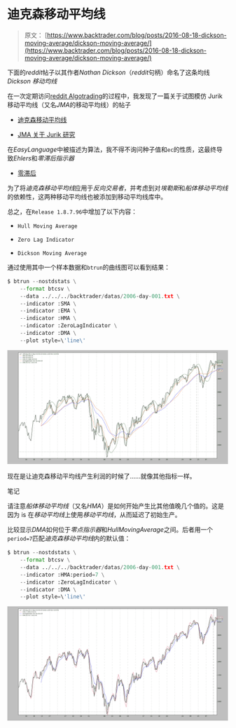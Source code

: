 # 迪克森移动平均线

> 原文： [https://www.backtrader.com/blog/posts/2016-08-18-dickson-moving-average/dickson-moving-average/](https://www.backtrader.com/blog/posts/2016-08-18-dickson-moving-average/dickson-moving-average/)

下面的*reddit*帖子以其作者*Nathan Dickson*（*reddit*句柄）命名了这条均线*Dickson 移动均线*

在一次定期访问[reddit Algotrading](https://www.reddit.com/r/algotrading/)的过程中，我发现了一篇关于试图模仿 Jurik 移动平均线（又名*JMA*的移动平均线）的帖子

*   [迪克森移动平均线](https://www.reddit.com/r/algotrading/comments/4xj3vh/dickson_moving_average/)

*   [JMA 关于 Jurik 研究](http://www.jurikres.com/catalog1/ms_ama.htm)

在*EasyLanguage*中被描述为算法，我不得不询问种子值和`ec`的性质，这最终导致*Ehlers*和*零滞后指示器*

*   [零滞后](http://www.mesasoftware.com/papers/ZeroLag.pdf)

为了将*迪克森移动平均线*应用于*反向交易者*，并考虑到对*埃勒斯*和*船体移动平均线*的依赖性，这两种移动平均线也被添加到移动平均线库中。

总之，在`Release 1.8.7.96`中增加了以下内容：

*   `Hull Moving Average`

*   `Zero Lag Indicator`

*   `Dickson Moving Average`

通过使用其中一个样本数据和`btrun`的曲线图可以看到结果：

```py
$ btrun --nostdstats \
    --format btcsv \
    --data ../../../backtrader/datas/2006-day-001.txt \
    --indicator :SMA \
    --indicator :EMA \
    --indicator :HMA \
    --indicator :ZeroLagIndicator \
    --indicator :DMA \
    --plot style=\'line\' 
```

[![!image](img/6e038c70644378e5a556d5c06b6d6192.png)](../dma-comparison.png)

现在是让迪克森移动平均线产生利润的时候了……就像其他指标一样。

笔记

请注意*船体移动平均线*（又名*HMA*）是如何开始产生比其他值晚几个值的。这是因为 is 在*移动平均线*上使用*移动平均线*，从而延迟了初始生产。

比较显示*DMA*如何位于*零点指示器*和*HullMovingAverage*之间。后者用一个`period=7`匹配*迪克森移动平均线*内的默认值：

```py
$ btrun --nostdstats \
    --format btcsv \
    --data ../../../backtrader/datas/2006-day-001.txt \
    --indicator :HMA:period=7 \
    --indicator :ZeroLagIndicator \
    --indicator :DMA \
    --plot style=\'line\' 
```

[![!image](img/d67d125f4397f67fac3ef1b29301f55a.png)](../dma-hma-zlind-comparison.png)
